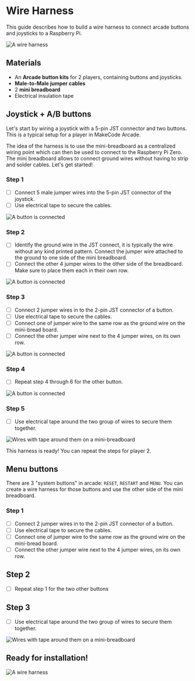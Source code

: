 
# Wire Harness

This guide describes how to build a wire harness to connect arcade buttons and joysticks to a Raspberry Pi.

![A wire harness](/static/hardware/raspberry-pi/wire-harness/gallery.jpg)

## Materials

* An **Arcade button kits** for 2 players, containing buttons and joysticks.
* **Male-to-Male jumper cables**
* 2 **mini breadboard**
* Electrical insulation tape

## Joystick + A/B buttons

Let's start by wiring a joystick with a 5-pin JST connector and two buttons. This is a typical setup for a player in MakeCode Arcade.

The idea of the harness is to use the mini-breadboard as a centralized wiring point which can then be used to connect to the Raspberry Pi Zero. The mini breadboard allows to connect ground wires without having to strip and solder cables. Let's get started!

### Step 1

- [ ] Connect 5 male jumper wires into the 5-pin JST connector of the joystick.
- [ ] Use electrical tape to secure the cables.

![A button is connected](/static/hardware/raspberry-pi/wire-harness/joystick-tape.jpg)

### Step 2

- [ ] Identify the ground wire in the JST connect, it is typically the wire without any kind printed pattern. Connect the jumper wire attached to the ground to one side of the mini breadboard.
- [ ] Connect the other 4 jumper wires to the other side of the breadboard. 
Make sure to place them each in their own row.

![A button is connected](/static/hardware/raspberry-pi/wire-harness/joystick-breadboard.jpg)

### Step 3

- [ ] Connect 2 jumper wires in to the 2-pin JST connector of a button. 
- [ ] Use electrical tape to secure the cables.
- [ ] Connect one of jumper wire to the same row as the ground wire on the mini-bread board.
- [ ] Connect the other jumper wire next to the 4 jumper wires, on its own row.

![A button is connected](/static/hardware/raspberry-pi/wire-harness/button-breadboard.jpg)

### Step 4

- [ ] Repeat step 4 through 6 for the other button.

![A button is connected](/static/hardware/raspberry-pi/wire-harness/buttons-breadboard.jpg)

### Step 5

- [ ] Use electrical tape around the two group of wires to secure them together.

![Wires with tape around them on a mini-breadboard](/static/hardware/raspberry-pi/wire-harness/breadboard-tape.jpg)

This harness is ready! You can repeat the steps for player 2.

## Menu buttons

There are 3 "system buttons" in arcade: ``RESET``, ``RESTART`` and ``MENU``. You can create a wire harness for those buttons and use the other side of the mini breadboard.

### Step 1

- [ ] Connect 2 jumper wires in to the 2-pin JST connector of a button. 
- [ ] Use electrical tape to secure the cables.
- [ ] Connect one of jumper wire to the same row as the ground wire on the mini-bread board.
- [ ] Connect the other jumper wire next to the 4 jumper wires, on its own row.

## Step 2

- [ ] Repeat step 1 for the two other buttons

## Step 3

- [ ] Use electrical tape around the two group of wires to secure them together.

![Wires with tape around them on a mini-breadboard](/static/hardware/raspberry-pi/wire-harness/breadboard-menu-harness.jpg)

## Ready for installation!

![A wire harness](/static/hardware/raspberry-pi/wire-harness/gallery.jpg)

